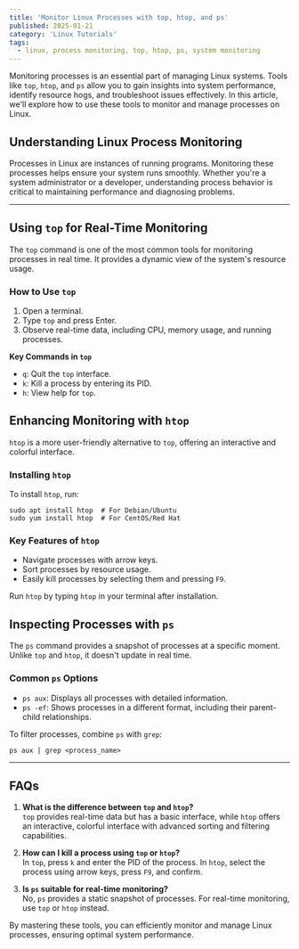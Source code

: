 ```yaml
---
title: 'Monitor Linux Processes with top, htop, and ps'
published: 2025-01-21
category: 'Linux Tutorials'
tags:
  - linux, process monitoring, top, htop, ps, system monitoring
---
```

Monitoring processes is an essential part of managing Linux systems. Tools like `top`, `htop`, and `ps` allow you to gain insights into system performance, identify resource hogs, and troubleshoot issues effectively. In this article, we'll explore how to use these tools to monitor and manage processes on Linux.

## Understanding Linux Process Monitoring
Processes in Linux are instances of running programs. Monitoring these processes helps ensure your system runs smoothly. Whether you're a system administrator or a developer, understanding process behavior is critical to maintaining performance and diagnosing problems.

---

## Using `top` for Real-Time Monitoring
The `top` command is one of the most common tools for monitoring processes in real time. It provides a dynamic view of the system's resource usage.

### How to Use `top`
1. Open a terminal.
2. Type `top` and press Enter.
3. Observe real-time data, including CPU, memory usage, and running processes.

**Key Commands in `top`**
- `q`: Quit the `top` interface.
- `k`: Kill a process by entering its PID.
- `h`: View help for `top`.

## Enhancing Monitoring with `htop`
`htop` is a more user-friendly alternative to `top`, offering an interactive and colorful interface.

### Installing `htop`
To install `htop`, run:
```
sudo apt install htop  # For Debian/Ubuntu
sudo yum install htop  # For CentOS/Red Hat
```

### Key Features of `htop`
- Navigate processes with arrow keys.
- Sort processes by resource usage.
- Easily kill processes by selecting them and pressing `F9`.

Run `htop` by typing `htop` in your terminal after installation.

## Inspecting Processes with `ps`
The `ps` command provides a snapshot of processes at a specific moment. Unlike `top` and `htop`, it doesn't update in real time.

### Common `ps` Options
- `ps aux`: Displays all processes with detailed information.
- `ps -ef`: Shows processes in a different format, including their parent-child relationships.

To filter processes, combine `ps` with `grep`:
```
ps aux | grep <process_name>
```
---

## FAQs

1. **What is the difference between `top` and `htop`?** <br>
`top` provides real-time data but has a basic interface, while `htop` offers an interactive, colorful interface with advanced sorting and filtering capabilities.

2. **How can I kill a process using `top` or `htop`?** <br>
In `top`, press `k` and enter the PID of the process. In `htop`, select the process using arrow keys, press `F9`, and confirm.

3. **Is `ps` suitable for real-time monitoring?** <br>
No, `ps` provides a static snapshot of processes. For real-time monitoring, use `top` or `htop` instead.

By mastering these tools, you can efficiently monitor and manage Linux processes, ensuring optimal system performance.

